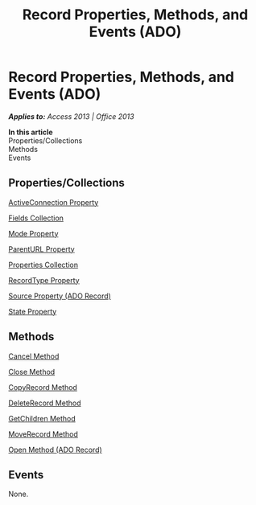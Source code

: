 ﻿---
title: Record Properties, Methods, and Events (ADO)
TOCTitle: Properties, Methods, and Events
ms:assetid: c38c915c-da8f-ce52-cf36-7463829d2278
ms:mtpsurl: https://msdn.microsoft.com/en-us/library/JJ249956(v=office.15)
ms:contentKeyID: 48547573
ms.date: 09/18/2015
mtps_version: v=office.15
---

# Record Properties, Methods, and Events (ADO)


_**Applies to:** Access 2013 | Office 2013_

**In this article**  
Properties/Collections  
Methods  
Events  

## Properties/Collections

[ActiveConnection Property](activeconnection-property-ado.md)

[Fields Collection](fields-collection-ado.md)

[Mode Property](mode-property-ado.md)

[ParentURL Property](parenturl-property-ado.md)

[Properties Collection](properties-collection-ado.md)

[RecordType Property](recordtype-property-ado.md)

[Source Property (ADO Record)](source-property-ado-record.md)

[State Property](state-property-ado.md)

## Methods

[Cancel Method](cancel-method-ado.md)

[Close Method](close-method-ado.md)

[CopyRecord Method](copyrecord-method-ado.md)

[DeleteRecord Method](deleterecord-method-ado.md)

[GetChildren Method](getchildren-method-ado.md)

[MoveRecord Method](moverecord-method-ado.md)

[Open Method (ADO Record)](open-method-ado-record.md)

## Events

None.

